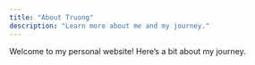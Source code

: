 ```yaml
---
title: "About Truong"
description: "Learn more about me and my journey."
---
```


Welcome to my personal website! Here’s a bit about my journey.
